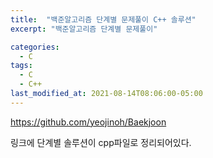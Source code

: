 ```yaml
---
title:  "백준알고리즘 단계별 문제풀이 C++ 솔루션"
excerpt: "백준알고리즘 단계별 문제풀이"

categories:
  - C
tags:
  - C
  - C++
last_modified_at: 2021-08-14T08:06:00-05:00
---
```



https://github.com/yeojinoh/Baekjoon

링크에 단계별 솔루션이 cpp파일로 정리되어있다.
